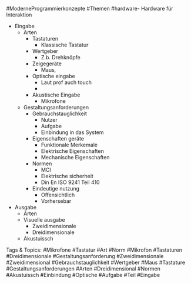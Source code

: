 #ModerneProgrammierkonzepte #Themen #hardware- Hardware für Interaktion
  - Eingabe
    - Arten
      - Tastaturen
        - Klassische Tastatur
      - Wertgeber
        - Z.b. Drehknöpfe
      - Zeigegeräte
        - Maus,
      - Optische eingabe
        - Laut prof auch touch
        - 
      - Akustische Eingabe
        - Mikrofone
    - Gestaltungsanforderungen
      - Gebrauchstauglichkeit
        - Nutzer
        - Aufgabe
        - Einbindung in das System
      - Eigenschaften geräte
        - Funktionale Merkemale
        - Elektrische Eigenschaften
        - Mechanische Eigenschaften
      - Normen
        - MCI
        - Elektrische sicherheit
        - Din En ISO 9241 Teil 410
      - Eindeutige nutzung
        - Offensichtlich
        - Vorhersebar
  - Ausgabe
    - Arten
    - Visuelle ausgabe
      - Zweidimensionale
      - Dreidimensionale
    - Akustuissch

   Tags & Topics:
   #Mikrofone
   #Tastatur
   #Art
   #Norm
   #Mikrofon
   #Tastaturen
   #Dreidimensionale
   #Gestaltungsanforderung
   #Zweidimensionale
   #Zweidimensional
   #Gebrauchstauglichkeit
   #Wertgeber
   #Maus
   #Tastature
   #Gestaltungsanforderungen
   #Arten
   #Dreidimensional
   #Normen
   #Akustuissch
   #Einbindung
   #Optische
   #Aufgabe
   #Teil
   #Eingabe